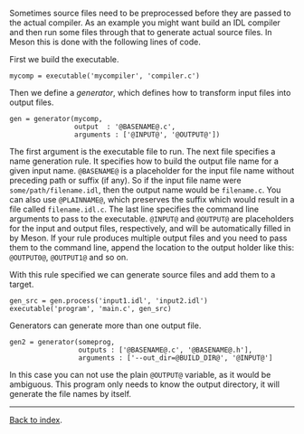 Sometimes source files need to be preprocessed before they are passed to the actual compiler. As an example you might want build an IDL compiler and then run some files through that to generate actual source files. In Meson this is done with the following lines of code.

First we build the executable.

```meson
mycomp = executable('mycompiler', 'compiler.c')
```

Then we define a *generator*, which defines how to transform input files into output files.

```meson
gen = generator(mycomp,
                output  : '@BASENAME@.c',
                arguments : ['@INPUT@', '@OUTPUT@'])
```

The first argument is the executable file to run. The next file specifies a name generation rule. It specifies how to build the output file name for a given input name. `@BASENAME@` is a placeholder for the input file name without preceding path or suffix (if any). So if the input file name were `some/path/filename.idl`, then the output name would be `filename.c`. You can also use `@PLAINNAME@`, which preserves the suffix which would result in a file called `filename.idl.c`. The last line specifies the command line arguments to pass to the executable. `@INPUT@` and `@OUTPUT@` are placeholders for the input and output files, respectively, and will be automatically filled in by Meson. If your rule produces multiple output files and you need to pass them to the command line, append the location to the output holder like this: `@OUTPUT0@`, `@OUTPUT1@` and so on.

With this rule specified we can generate source files and add them to a target.

```meson
gen_src = gen.process('input1.idl', 'input2.idl')
executable('program', 'main.c', gen_src)
```

Generators can generate more than one output file.

```meson
gen2 = generator(someprog,
                 outputs : ['@BASENAME@.c', '@BASENAME@.h'],
                 arguments : ['--out_dir=@BUILD_DIR@', '@INPUT@']
```

In this case you can not use the plain `@OUTPUT@` variable, as it would be ambiguous. This program only needs to know the output directory, it will generate the file names by itself.

---

[Back to index](Manual).
